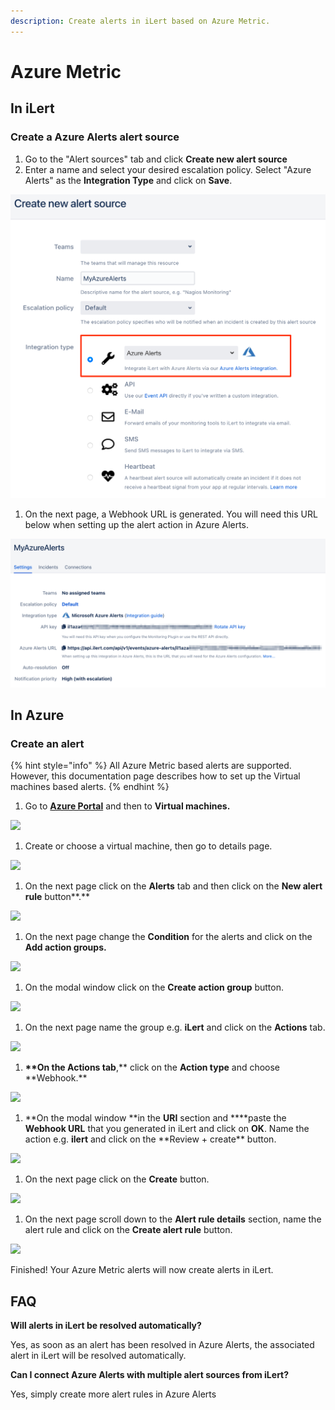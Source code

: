```yaml
---
description: Create alerts in iLert based on Azure Metric.
---
```


# Azure Metric

## In iLert <a href="in-ilert" id="in-ilert"></a>

### Create a Azure Alerts alert source <a href="create-alert-source" id="create-alert-source"></a>

1. Go to the "Alert sources" tab and click **Create new alert source**
2. Enter a name and select your desired escalation policy. Select "Azure Alerts" as the **Integration Type** and click on **Save**.

![](<../../.gitbook/assets/iLert (34).png>)

1. On the next page, a Webhook URL is generated. You will need this URL below when setting up the alert action in Azure Alerts.

![](<../../.gitbook/assets/iLert (35).png>)

## In Azure <a href="in-splunk" id="in-splunk"></a>

### Create an alert <a href="create-action-sequences" id="create-action-sequences"></a>

{% hint style="info" %}
All Azure Metric based alerts are supported. However, this documentation page describes how to set up the Virtual machines based alerts.
{% endhint %}

1. Go to [**Azure Portal**](https://portal.azure.com) and then to **Virtual machines.** 

![](<../../.gitbook/assets/Home\_-\_Microsoft_Azure (2).png>)

1. Create or choose a virtual machine, then go to details page.

![](../../.gitbook/assets/Virtual_machines\_-\_Microsoft_Azure.png)

1. On the next page click on the **Alerts** tab and then click on the **New alert rule** button**.**

![](../../.gitbook/assets/MyServer\_-\_Microsoft_Azure.png)

1. On the next page change the **Condition** for the alerts and click on the **Add action groups.**

![](<../../.gitbook/assets/Create_alert_rule\_-\_Microsoft_Azure (3).png>)

1. On the modal window click on the **Create action group** button.

![](<../../.gitbook/assets/Select_an_action_group_to_attach_to_this_alert_rule\_-\_Microsoft_Azure (1).png>)

1. On the next page name the group e.g. **iLert** and click on the **Actions** tab.

![](<../../.gitbook/assets/Create_action_group\_-\_Microsoft_Azure (3).png>)

1. **\*\*On the **Actions** tab**,** click on the **Action type** and choose **Webhook.\*\*

![](<../../.gitbook/assets/Create_action_group\_-\_Microsoft_Azure (4).png>)

1. **On the modal window **in the **URI** section and **\*\*paste the **Webhook URL** that you generated in iLert and click on **OK**. Name the action e.g. **ilert** and click on the **Review + create\*\* button.

![](<../../.gitbook/assets/Webhook\_-\_Microsoft_Azure (1).png>)

1. On the next page click on the **Create** button.

![](<../../.gitbook/assets/Create_action_group\_-\_Microsoft_Azure (5).png>)

1. On the next page scroll down to the **Alert rule details** section, name the alert rule and click on the **Create alert rule** button.

![](../../.gitbook/assets/Create_alert_rule\_-\_Microsoft_Azure1.png)

Finished! Your Azure Metric alerts will now create alerts in iLert.

## FAQ <a href="faq" id="faq"></a>

**Will alerts in iLert be resolved automatically?**

Yes, as soon as an alert has been resolved in Azure Alerts, the associated alert in iLert will be resolved automatically.

**Can I connect Azure Alerts with multiple alert sources from iLert?**

Yes, simply create more alert rules in Azure Alerts
